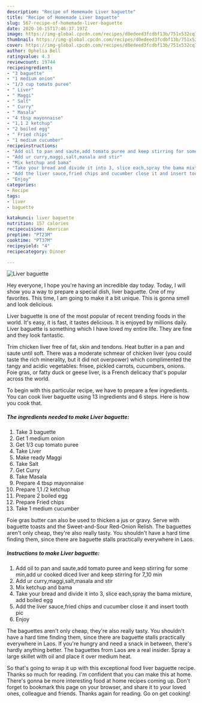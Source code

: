 ```yaml
---
description: "Recipe of Homemade Liver baguette"
title: "Recipe of Homemade Liver baguette"
slug: 567-recipe-of-homemade-liver-baguette
date: 2020-10-15T17:46:37.197Z
image: https://img-global.cpcdn.com/recipes/d0edeed3fcdbf13b/751x532cq70/liver-baguette-recipe-main-photo.jpg
thumbnail: https://img-global.cpcdn.com/recipes/d0edeed3fcdbf13b/751x532cq70/liver-baguette-recipe-main-photo.jpg
cover: https://img-global.cpcdn.com/recipes/d0edeed3fcdbf13b/751x532cq70/liver-baguette-recipe-main-photo.jpg
author: Ophelia Bell
ratingvalue: 4.3
reviewcount: 19744
recipeingredient:
- "3 baguette"
- "1 medium onion"
- "1/3 cup tomato puree"
- " Liver"
- " Maggi"
- " Salt"
- " Curry"
- " Masala"
- "4 tbsp mayonnaise"
- "1,1 2 ketchup"
- "2 boiled egg"
- " Fried chips"
- "1 medium cucumber"
recipeinstructions:
- "Add oil to pan and saute,add tomato puree and keep stirring for some min,add ur cooked diced liver and keep stirring for 7_10 min"
- "Add ur curry,maggi,salt,masala and stir"
- "Mix ketchup and bama"
- "Take your bread and divide it into 3, slice each,spray the bama mixture, add boiled egg"
- "Add the liver sauce,fried chips and cucumber close it and insert tooth pic"
- "Enjoy"
categories:
- Recipe
tags:
- liver
- baguette

katakunci: liver baguette 
nutrition: 157 calories
recipecuisine: American
preptime: "PT23M"
cooktime: "PT37M"
recipeyield: "4"
recipecategory: Dinner

---
```



![Liver baguette](https://img-global.cpcdn.com/recipes/d0edeed3fcdbf13b/751x532cq70/liver-baguette-recipe-main-photo.jpg)

Hey everyone, I hope you're having an incredible day today. Today, I will show you a way to prepare a special dish, liver baguette. One of my favorites. This time, I am going to make it a bit unique. This is gonna smell and look delicious.

Liver baguette is one of the most popular of recent trending foods in the world. It's easy, it is fast, it tastes delicious. It is enjoyed by millions daily. Liver baguette is something which I have loved my entire life. They are fine and they look fantastic.

Trim chicken liver free of fat, skin and tendons. Heat butter in a pan and saute until soft. There was a moderate schmear of chicken liver (you could taste the rich minerality, but it did not overpower) which complimented the tangy and acidic vegetables: frisee, pickled carrots, cucumbers, onions. Foie gras, or fatty duck or geese liver, is a French delicacy that&#39;s popular across the world.


To begin with this particular recipe, we have to prepare a few ingredients. You can cook liver baguette using 13 ingredients and 6 steps. Here is how you cook that.

<!--inarticleads1-->

##### The ingredients needed to make Liver baguette:

1. Take 3 baguette
1. Get 1 medium onion
1. Get 1/3 cup tomato puree
1. Take  Liver
1. Make ready  Maggi
1. Take  Salt
1. Get  Curry
1. Take  Masala
1. Prepare 4 tbsp mayonnaise
1. Prepare 1,1 /2 ketchup
1. Prepare 2 boiled egg
1. Prepare  Fried chips
1. Take 1 medium cucumber


Foie gras butter can also be used to thicken a jus or gravy. Serve with baguette toasts and the Sweet-and-Sour Red-Onion Relish. The baguettes aren&#39;t only cheap, they&#39;re also really tasty. You shouldn&#39;t have a hard time finding them, since there are baguette stalls practically everywhere in Laos. 

<!--inarticleads2-->

##### Instructions to make Liver baguette:

1. Add oil to pan and saute,add tomato puree and keep stirring for some min,add ur cooked diced liver and keep stirring for 7_10 min
1. Add ur curry,maggi,salt,masala and stir
1. Mix ketchup and bama
1. Take your bread and divide it into 3, slice each,spray the bama mixture, add boiled egg
1. Add the liver sauce,fried chips and cucumber close it and insert tooth pic
1. Enjoy


The baguettes aren&#39;t only cheap, they&#39;re also really tasty. You shouldn&#39;t have a hard time finding them, since there are baguette stalls practically everywhere in Laos. If you&#39;re hungry and need a snack in between, there&#39;s hardly anything better. The baguettes from Laos are a real insider. Spray a large skillet with oil and place it over medium heat. 

So that's going to wrap it up with this exceptional food liver baguette recipe. Thanks so much for reading. I'm confident that you can make this at home. There's gonna be more interesting food at home recipes coming up. Don't forget to bookmark this page on your browser, and share it to your loved ones, colleague and friends. Thanks again for reading. Go on get cooking!

